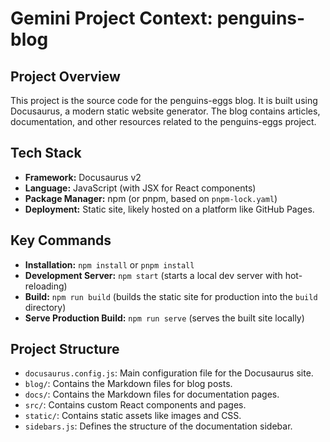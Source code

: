 # Gemini Project Context: penguins-blog

## Project Overview

This project is the source code for the penguins-eggs blog. It is built using Docusaurus, a modern static website generator. The blog contains articles, documentation, and other resources related to the penguins-eggs project.

## Tech Stack

- **Framework:** Docusaurus v2
- **Language:** JavaScript (with JSX for React components)
- **Package Manager:** npm (or pnpm, based on `pnpm-lock.yaml`)
- **Deployment:** Static site, likely hosted on a platform like GitHub Pages.

## Key Commands

- **Installation:** `npm install` or `pnpm install`
- **Development Server:** `npm start` (starts a local dev server with hot-reloading)
- **Build:** `npm run build` (builds the static site for production into the `build` directory)
- **Serve Production Build:** `npm run serve` (serves the built site locally)

## Project Structure

- `docusaurus.config.js`: Main configuration file for the Docusaurus site.
- `blog/`: Contains the Markdown files for blog posts.
- `docs/`: Contains the Markdown files for documentation pages.
- `src/`: Contains custom React components and pages.
- `static/`: Contains static assets like images and CSS.
- `sidebars.js`: Defines the structure of the documentation sidebar.
